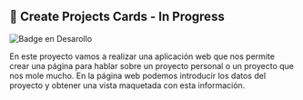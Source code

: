 ## :construction: Create Projects Cards - In Progress

![Badge en Desarollo](https://img.shields.io/badge/STATUS-IN%20PROGRESS-green)

En este proyecto vamos a realizar una aplicación web que nos permite crear una página para hablar sobre un proyecto personal o un proyecto que nos mole mucho. En la página web podemos introducir los datos del proyecto y obtener una vista maquetada con esta información.

